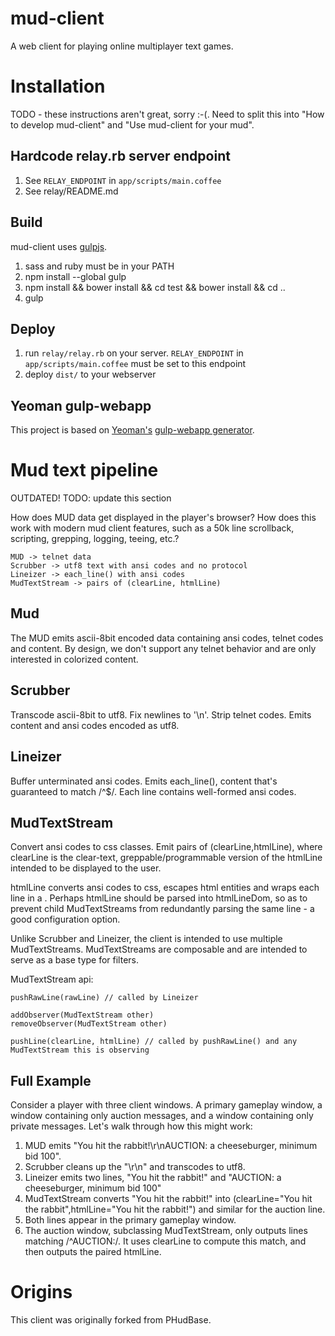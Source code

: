 # mud-client

A web client for playing online multiplayer text games.

# Installation

TODO - these instructions aren't great, sorry :-(. Need to split this into "How to develop mud-client" and "Use mud-client for your mud".

## Hardcode relay.rb server endpoint

1. See `RELAY_ENDPOINT` in `app/scripts/main.coffee`
2. See relay/README.md

## Build

mud-client uses [gulpjs](https://github.com/gulpjs/gulp).

1. sass and ruby must be in your PATH
2. npm install --global gulp
3. npm install && bower install && cd test && bower install && cd ..
4. gulp

## Deploy

1. run `relay/relay.rb` on your server. `RELAY_ENDPOINT` in `app/scripts/main.coffee` must be set to this endpoint
2. deploy `dist/` to your webserver

## Yeoman gulp-webapp

This project is based on [Yeoman's](http://yeoman.io/) [gulp-webapp generator](https://github.com/yeoman/generator-gulp-webapp).

# Mud text pipeline

OUTDATED! TODO: update this section

How does MUD data get displayed in the player's browser? How does this work with modern mud client features, such as a 50k line scrollback, scripting, grepping, logging, teeing, etc.?

    MUD -> telnet data
    Scrubber -> utf8 text with ansi codes and no protocol
    Lineizer -> each_line() with ansi codes
    MudTextStream -> pairs of (clearLine, htmlLine)

## Mud

The MUD emits ascii-8bit encoded data containing ansi codes, telnet codes and content. By design, we don't support any telnet behavior and are only interested in colorized content.

## Scrubber

Transcode ascii-8bit to utf8. Fix newlines to '\n'. Strip telnet codes. Emits content and ansi codes encoded as utf8.

## Lineizer

Buffer unterminated ansi codes. Emits each_line(), content that's guaranteed to match /^$/. Each line contains well-formed ansi codes.

## MudTextStream

Convert ansi codes to css classes. Emit pairs of (clearLine,htmlLine), where clearLine is the clear-text, greppable/programmable version of the htmlLine intended to be displayed to the user. 

htmlLine converts ansi codes to css, escapes html entities and wraps each line in a <span>. Perhaps htmlLine should be parsed into htmlLineDom, so as to prevent child MudTextStreams from redundantly parsing the same line - a good configuration option.

Unlike Scrubber and Lineizer, the client is intended to use multiple MudTextStreams. MudTextStreams are composable and are intended to serve as a base type for filters.

MudTextStream api:

    pushRawLine(rawLine) // called by Lineizer
    
    addObserver(MudTextStream other) 
    removeObserver(MudTextStream other)

    pushLine(clearLine, htmlLine) // called by pushRawLine() and any MudTextStream this is observing


## Full Example

Consider a player with three client windows. A primary gameplay window, a window containing only auction messages, and a window containing only private messages. Let's walk through how this might work:

1. MUD emits "You hit the rabbit!\r\nAUCTION: a cheeseburger, minimum bid 100".
2. Scrubber cleans up the "\r\n" and transcodes to utf8.
3. Lineizer emits two lines, "You hit the rabbit!" and "AUCTION: a cheeseburger, minimum bid 100"
4. MudTextStream converts "You hit the rabbit!" into (clearLine="You hit the rabbit",htmlLine="<span><span class="color_fg_bb">You hit the rabbit!</span></span>") and similar for the auction line.
5. Both lines appear in the primary gameplay window.
6. The auction window, subclassing MudTextStream, only outputs lines matching /^AUCTION:/. It uses clearLine to compute this match, and then outputs the paired htmlLine.


# Origins

This client was originally forked from PHudBase.
